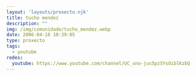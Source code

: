 ```yaml
---
layout: 'layouts/proxecto.njk'
title: tucho mendez
description: ""
img: /img/comunidade/tucho_mendez.webp
date: 2006-04-16 10:39:05
type: proxecto
tags:
  - youtube
redes:
  youtube: https://www.youtube.com/channel/UC_uno-jus5pzSYsOiblKzbQ
---
```

